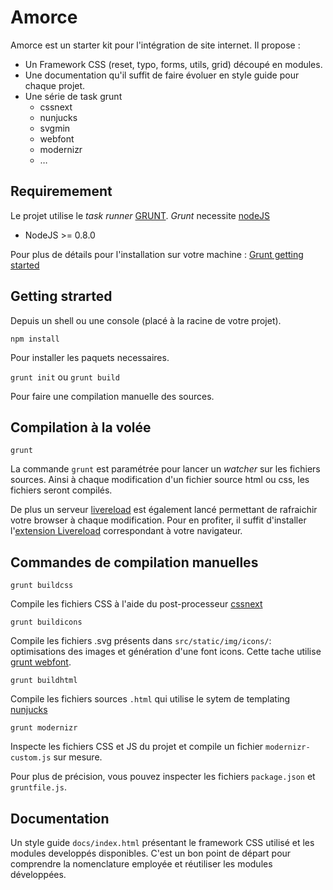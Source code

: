 # Amorce

Amorce est un starter kit pour l'intégration de site internet.
Il propose :

* Un Framework CSS (reset, typo, forms, utils, grid) découpé en modules.
* Une documentation qu'il suffit de faire évoluer en style guide pour chaque projet.
* Une série de task grunt
	* cssnext
	* nunjucks
	* svgmin
	* webfont
	* modernizr
	* …

## Requiremement

Le projet utilise le *task runner* [GRUNT](http://gruntjs.com/).
*Grunt* necessite [nodeJS](https://nodejs.org/)

* NodeJS >= 0.8.0

Pour plus de détails pour l'installation sur votre machine : [Grunt getting started](http://gruntjs.com/getting-started)

## Getting strarted

Depuis un shell ou une console (placé à la racine de votre projet).

`npm install`

Pour installer les paquets necessaires.

`grunt init` ou `grunt build`

Pour faire une compilation manuelle des sources.

## Compilation à la volée

`grunt`

La commande `grunt` est paramétrée pour lancer un *watcher* sur les fichiers sources. Ainsi à chaque modification d'un fichier source html ou css, les fichiers seront compilés.

De plus un serveur [livereload](http://livereload.com) est également lancé permettant de rafraichir votre browser à chaque modification.
Pour en profiter, il suffit d'installer l'[extension Livereload](http://livereload.com/extensions/) correspondant à votre navigateur.


## Commandes de compilation manuelles

`grunt buildcss`

Compile les fichiers CSS à l'aide du post-processeur [cssnext](http://cssnext.io/)

`grunt buildicons`

Compile les fichiers .svg présents dans `src/static/img/icons/`: optimisations des images et génération d'une font icons. Cette tache utilise [grunt webfont](https://github.com/sapegin/grunt-webfont).

`grunt buildhtml`

Compile les fichiers sources `.html` qui utilise le sytem de templating [nunjucks](http://mozilla.github.io/nunjucks/)

`grunt modernizr`

Inspecte les fichiers CSS et JS du projet et compile un fichier `modernizr-custom.js` sur mesure.



Pour plus de précision, vous pouvez inspecter les fichiers `package.json` et `gruntfile.js`.


## Documentation


Un style guide `docs/index.html` présentant le framework CSS utilisé et les modules developpés disponibles.
C'est un bon point de départ pour comprendre la nomenclature employée et réutiliser les modules développées.













